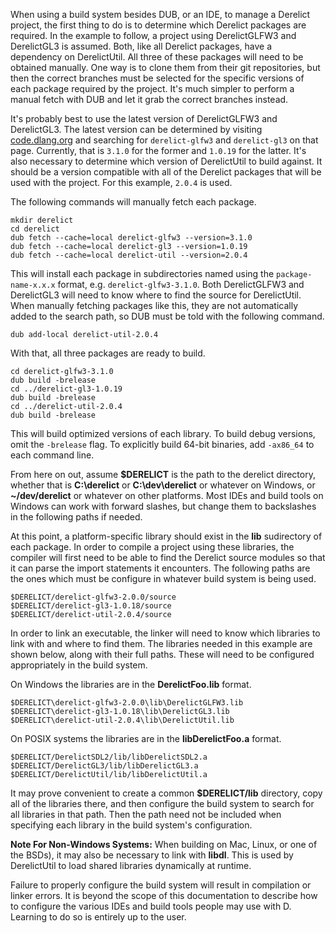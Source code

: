 When using a build system besides DUB, or an IDE, to manage a Derelict project, the first thing to do is to determine which Derelict packages are required. In the example to follow, a project using DerelictGLFW3 and DerelictGL3 is assumed. Both, like all Derelict packages, have a dependency on DerelictUtil. All three of these packages will need to be obtained manually. One way is to clone them from their git repositories, but then the correct branches must be selected for the specific versions of each package required by the project. It's much simpler to perform a manual fetch with DUB and let it grab the correct branches instead.

It's probably best to use the latest version of DerelictGLFW3 and DerelictGL3. The latest version can be determined by visiting [code.dlang.org] and searching for `derelict-glfw3` and `derelict-gl3` on that page. Currently, that is `3.1.0` for the former and `1.0.19` for the latter. It's also necessary to determine which version of DerelictUtil to build against. It should be a version compatible with all of the Derelict packages that will be used with the project. For this example, `2.0.4` is used.

The following commands will manually fetch each package.

```
mkdir derelict
cd derelict
dub fetch --cache=local derelict-glfw3 --version=3.1.0
dub fetch --cache=local derelict-gl3 --version=1.0.19
dub fetch --cache=local derelict-util --version=2.0.4
```

This will install each package in subdirectories named using the `package-name-x.x.x` format, e.g. `derelict-glfw3-3.1.0`. Both DerelictGLFW3 and DerelictGL3 will need to know where to find the source for DerelictUtil. When manually fetching packages like this, they are not automatically added to the search path, so DUB must be told with the following command.

```
dub add-local derelict-util-2.0.4
```

With that, all three packages are ready to build.

```
cd derelict-glfw3-3.1.0
dub build -brelease
cd ../derelict-gl3-1.0.19
dub build -brelease
cd ../derelict-util-2.0.4
dub build -brelease
```

This will build optimized versions of each library. To build debug versions, omit the `-brelease` flag. To explicitly build 64-bit binaries, add `-ax86_64` to each command line.

From here on out, assume **$DERELICT** is the path to the derelict directory, whether that is **C:\derelict** or **C:\dev\derelict** or whatever on Windows, or **~/dev/derelict** or whatever on other platforms. Most IDEs and build tools on Windows can work with forward slashes, but change them to backslashes in the following paths if needed.

At this point, a platform-specific library should exist in the **lib** sudirectory of each package. In order to compile a project using these libraries, the compiler will first need to be able to find the Derelict source modules so that it can parse the import statements it encounters. The following paths are the ones which must be configure in whatever build system is being used.

```
$DERELICT/derelict-glfw3-2.0.0/source
$DERELICT/derelict-gl3-1.0.18/source
$DERELICT/derelict-util-2.0.4/source

```

In order to link an executable, the linker will need to know which libraries to link with and where to find them. The libraries needed in this example are shown below, along with their full paths. These will need to be configured appropriately in the build system.

On Windows the libraries are in the **DerelictFoo.lib** format.

```
$DERELICT\derelict-glfw3-2.0.0\lib\DerelictGLFW3.lib
$DERELICT\derelict-gl3-1.0.18\lib\DerelictGL3.lib
$DERELICT\derelict-util-2.0.4\lib\DerelictUtil.lib
```

On POSIX systems the libraries are in the **libDerelictFoo.a** format.

```
$DERELICT/DerelictSDL2/lib/libDerelictSDL2.a
$DERELICT/DerelictGL3/lib/libDerelictGL3.a
$DERELICT/DerelictUtil/lib/libDerelictUtil.a
```

It may prove convenient to create a common **$DERELICT/lib** directory, copy all of the libraries there, and then configure the build system to search for all libraries in that path. Then the path need not be included when specifying each library in the build system's configuration.

**Note For Non-Windows Systems:** When building on Mac, Linux, or one of the BSDs), it may also be necessary to link with **libdl**. This is used by DerelictUtil to load shared libraries dynamically at runtime.

Failure to properly configure the build system will result in compilation or linker errors. It is beyond the scope of this documentation to describe how to configure the various IDEs and build tools people may use with D. Learning to do so is entirely up to the user.

[code.dlang.org]: https://code.dlang.org

